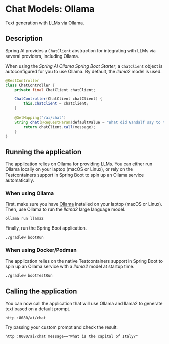 # Chat Models: Ollama

Text generation with LLMs via Ollama.

## Description

Spring AI provides a `ChatClient` abstraction for integrating with LLMs via several providers, including Ollama.

When using the _Spring AI Ollama Spring Boot Starter_, a `ChatClient` object is autoconfigured for you to use Ollama.
By default, the _llama2_ model is used.

```java
@RestController
class ChatController {
    private final ChatClient chatClient;

    ChatController(ChatClient chatClient) {
        this.chatClient = chatClient;
    }

    @GetMapping("/ai/chat")
    String chat(@RequestParam(defaultValue = "What did Gandalf say to the Balrog?") String message) {
        return chatClient.call(message);
    }
}
```

## Running the application

The application relies on Ollama for providing LLMs. You can either run Ollama locally on your laptop (macOS or Linux), or rely on the Testcontainers support in Spring Boot to spin up an Ollama service automatically.

### When using Ollama

First, make sure you have [Ollama](https://ollama.ai) installed on your laptop (macOS or Linux).
Then, use Ollama to run the _llama2_ large language model.

```shell
ollama run llama2
```

Finally, run the Spring Boot application.

```shell
./gradlew bootRun
```

### When using Docker/Podman

The application relies on the native Testcontainers support in Spring Boot to spin up an Ollama service with a _llama2_ model at startup time.

```shell
./gradlew bootTestRun
```

## Calling the application

You can now call the application that will use Ollama and llama2 to generate text based on a default prompt.

```shell
http :8080/ai/chat
```

Try passing your custom prompt and check the result.

```shell
http :8080/ai/chat message=="What is the capital of Italy?"
```
